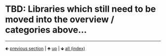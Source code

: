 









# TBD: Libraries which still need to be moved into the overview / categories above...








	
----

🡸 [previous section](./0103-libraries-in-this-collection.md)  |  🡹 [up](../README.md)  |  🡻 [all (index)](./0103-libraries-in-this-collection.md)  
